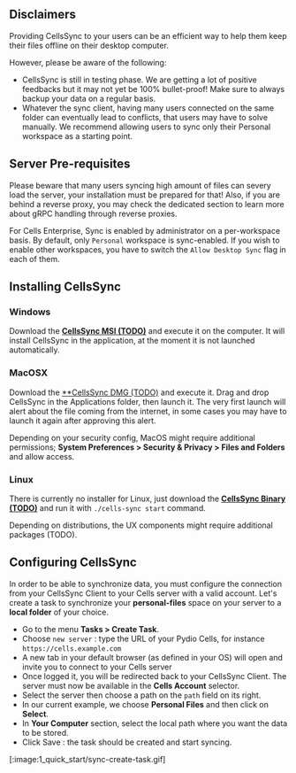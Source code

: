 ## Disclaimers

Providing CellsSync to your users can be an efficient way to help them keep their files offline on their desktop computer. 

However, please be aware of the following:  

 - CellsSync is still in testing phase. We are getting a lot of positive feedbacks but it may not yet be 100% bullet-proof! Make sure to always backup your data on a regular basis.
 - Whatever the sync client, having many users connected on the same folder can eventually lead to conflicts, that users may have to solve manually. We recommend allowing users to sync only their Personal workspace as a starting point.
 
## Server Pre-requisites

Please beware that many users syncing high amount of files can severy load the server, your installation must be prepared for that! Also, if you are behind a reverse proxy, you may check the dedicated section to learn more about gRPC handling through reverse proxies.

For Cells Enterprise, Sync is enabled by administrator on a per-workspace basis. By default, only `Personal` workspace is sync-enabled. If you wish to enable other workspaces, you have to switch the `Allow Desktop Sync` flag in each of them.

## Installing CellsSync

### Windows

Download the [**CellsSync MSI (TODO)**](https://download.pydio.com/pub/cells-sync/release/0.9.0/windows-amd64/) and execute it on the computer. It will install CellsSync in the application, at the moment it is not launched automatically.

### MacOSX

Download the [**CellsSync DMG (TODO)]() and execute it. Drag and drop CellsSync in the Applications folder, then launch it. The very first launch will alert about the file coming from the internet, in some cases you may have to launch it again after approving this alert.

Depending on your security config, MacOS might require additional permissions; **System Preferences > Security & Privacy > Files and Folders** and allow access.

### Linux

There is currently no installer for Linux, just download the [**CellsSync Binary (TODO)**]() and run it with `./cells-sync start` command.

Depending on distributions, the UX components might require additional packages (TODO).

## Configuring CellsSync

In order to be able to synchronize data, you must configure the connection from your CellsSync Client to your Cells server with a valid account. Let's create a task to synchronize your **personal-files** space on your server to a **local folder** of your choice.

- Go to the menu **Tasks > Create Task**.
- Choose `new server` : type the URL of your Pydio Cells, for instance `https://cells.example.com`
- A new tab in your default browser (as defined in your OS) will open and invite you to connect to your Cells server
- Once logged it, you will be redirected back to your CellsSync Client. The server must now be available in the **Cells Account** selector. 
- Select the server then choose a path on the `path` field on its right.
- In our current example, we choose **Personal Files** and then click on **Select**.
- In **Your Computer** section, select the local path where you want the data to be stored.
- Click Save : the task should be created and start syncing.

[:image:1_quick_start/sync-create-task.gif]